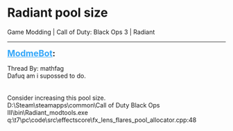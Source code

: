 # Radiant pool size
Game Modding | Call of Duty: Black Ops 3 | Radiant

---
<strong style="font-size: 1.4em;"><span style="text-decoration: underline;text-decoration-color: #34a7f9;"><span style="color:#34a7f9;">ModmeBot</span></span>:</strong>

<p>Thread By: mathfag<br />Dafuq am i supossed to do.<br /> <br /><br />Consider increasing this pool size.<br />D:\Steam\steamapps\common\Call of Duty Black Ops III\bin\Radiant_modtools.exe<br />q:\t7\pc\code\src\effectscore\fx_lens_flares_pool_allocator.cpp:48</p>
